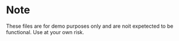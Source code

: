 Note
====
These files are for demo purposes only and are noit expetected to be functional. Use at your own risk.

